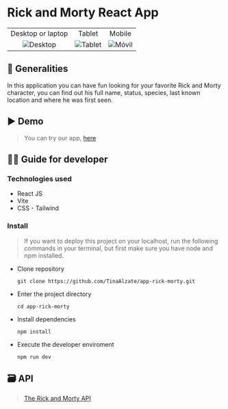 # Rick and Morty React App


  <table align="center">
    <tr>
      <td align="center">Desktop or laptop</td>
      <td align="center">Tablet</td>
      <td align="center">Mobile</td>
    </tr>
    <tr>
      <td align="center"><img src="https://github.com/TinaAlzate/TinaAlzate/assets/102864419/edf71d8e-d547-41b0-8961-23cbb38978b2" alt="Desktop"></td>
      <td align="center"><img src="https://github.com/TinaAlzate/TinaAlzate/assets/102864419/ee44aada-156a-411b-bf7a-55fbcf56b719" alt="Tablet"></td>
      <td align="center"><img src="https://github.com/TinaAlzate/TinaAlzate/assets/102864419/24d4f1ac-e1e0-437a-9552-f0647e4b0939" alt="Móvil"></td>
    </tr>
  </table>



## :receipt: Generalities 

In this application you can have fun looking for your favorite Rick and Morty character, you can find out his full name, status, species, last known location and where he was first seen.

## :arrow_forward: Demo

> You can try our app, [here](http://localhost:5173/characters)

## :technologist: Guide for developer

### Technologies used

- React JS
- Vite
- CSS - Tailwind

### Install
> If you want to deploy this project on your localhost, run the following commands in your terminal, but first make sure you have node and npm installed.

- Clone repository
  
  `git clone https://github.com/TinaAlzate/app-rick-morty.git`

- Enter the project directory

  `cd app-rick-morty`

- Install dependencies
  
  `npm install`

- Execute the developer enviroment

  `npm run dev`

 ## :card_file_box: API

> [The Rick and Morty API](https://rickandmortyapi.com/)


  
